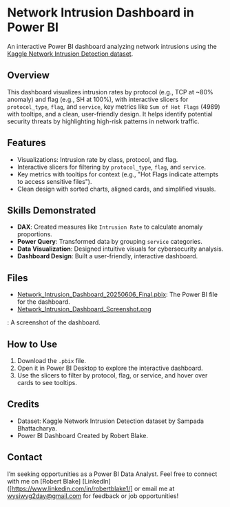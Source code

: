 # Network Intrusion Dashboard in Power BI

An interactive Power BI dashboard analyzing network intrusions using the [Kaggle Network Intrusion Detection dataset](https://www.kaggle.com/datasets/sampadab17/network-intrusion-detection).

## Overview
This dashboard visualizes intrusion rates by protocol (e.g., TCP at ~80% anomaly) and flag (e.g., SH at 100%), with interactive slicers for `protocol_type`, `flag`, and `service`, key metrics like `Sum of Hot Flags` (4989) with tooltips, and a clean, user-friendly design. It helps identify potential security threats by highlighting high-risk patterns in network traffic.

## Features
- Visualizations: Intrusion rate by class, protocol, and flag.
- Interactive slicers for filtering by `protocol_type`, `flag`, and `service`.
- Key metrics with tooltips for context (e.g., "Hot Flags indicate attempts to access sensitive files").
- Clean design with sorted charts, aligned cards, and simplified visuals.

## Skills Demonstrated
- **DAX**: Created measures like `Intrusion Rate` to calculate anomaly proportions.
- **Power Query**: Transformed data by grouping `service` categories.
- **Data Visualization**: Designed intuitive visuals for cybersecurity analysis.
- **Dashboard Design**: Built a user-friendly, interactive dashboard.

## Files
- [Network_Intrusion_Dashboard_20250606_Final.pbix](Network_Intrusion_Dashboard_20250606_Final.pbix): The Power BI file for the dashboard.
-  [Network_Intrusion_Dashboard_Screenshot.png](Network_Intrusion_Dashboard_Screenshot.png)

: A screenshot of the dashboard.

## How to Use
1. Download the `.pbix` file.
2. Open it in Power BI Desktop to explore the interactive dashboard.
3. Use the slicers to filter by protocol, flag, or service, and hover over cards to see tooltips.

## Credits
- Dataset: Kaggle Network Intrusion Detection dataset by Sampada Bhattacharya.
- Power BI Dashboard Created by Robert Blake.

## Contact
I’m seeking opportunities as a Power BI Data Analyst. Feel free to connect with me on [Robert Blake] [LinkedIn]([https://www.linkedin.com/in/robertblake1/] or email me at wysiwyg2day@gmail.com for feedback or job opportunities!
